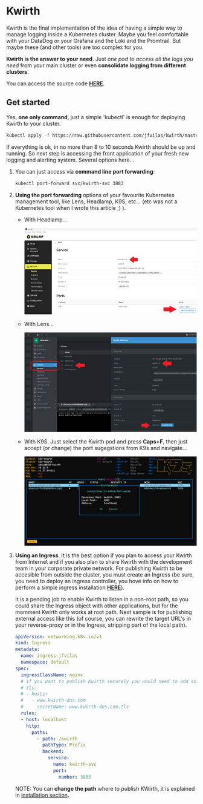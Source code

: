 # Kwirth
Kwirth is the final implementation of the idea of having a simple way to manage logging inside a Kubernetes cluster. Maybe you feel comfortable with your DataDog or your Grafana and the Loki and the Promtrail. But maybe these (and other tools) are too complex for you.

**Kwirth is the answer to your need**. Just *one pod to access all the logs you need* from your main cluster or even **consolidate logging from different clusters**.

You can access the source code [**HERE**](https://github.com/jfvilas/kwirth).

## Get started
Yes, **one only command**, just a simple 'kubectl' is enough for deploying Kwirth to your cluster.

```bash
kubectl apply -f https://raw.githubusercontent.com/jfvilas/kwirth/master/test/kwirth.yaml
```

If everything is ok, in no more than 8 to 10 seconds Kwirth should be up and running. So next step is accessing the front application of your fresh new logging and alerting system. Several options here...

1. You can just access via **command line port forwarding**:
    ```bash
    kubectl port-forward svc/kwirth-svc 3883
    ```

2. **Using the port forwarding** options of your favourite Kubernetes management tool, like Lens, Headlamp, K9S, etc... (etc was not a Kubernetes tool when I wrote this article ;) ).

    - With Headlamp...
      
      ![Headlamp](./_media/pf-headlamp.png)

    - With Lens...

      ![Lens](./_media/pf-lens.png)

    - With K9S. Just select the Kwirth pod and press **Caps+F**, then just accept (or change) the port sugegstions from K9s and navigate...

      ![Lens](./_media/pf-k9s.png)


3. **Using an Ingress**. It is the best option if you plan to access your Kwirth from Internet and if you also plan to share Kwirth with the development team in your corporate private network. For publishing Kwirth to be accesible from outside the cluster, you must create an Ingress (be sure, you need to deploy an ingress controller, you hove info on how to perform a simple ingress installation [**HERE**](https://jfvilas.github.io/oberkorn/#/ingins)).

    It is a pending job to enable Kwirth to listen in a non-root path, so you could share the Ingress object with other applications, but for the momment Kwirth only works at root path. Next sample is for publishing external access like this (of course, you can rewrite the target URL's in your reverse-proxy or in the Ingress, stripping part of the local path).

    ```yaml
    apiVersion: networking.k8s.io/v1
    kind: Ingress
    metadata:
      name: ingress-jfvilas
      namespace: default
    spec:
      ingressClassName: nginx
      # if you want to publish Kwirth securely you would need to add something like this:
      # tls:
      # - hosts:
      #   - www.kwirth-dns.com
      #     secretName: www.kwirth-dns.com.tls
      rules:
      - host: localhost
        http:
          paths:
            - path: /kwirth
              pathType: Prefix
              backend:
                service:
                  name: kwirth-svc
                  port:
                    number: 3883
    ```
    NOTE: You can **change the path** where to publish KWirth, it is explained in [installation section](installation?id=installation).